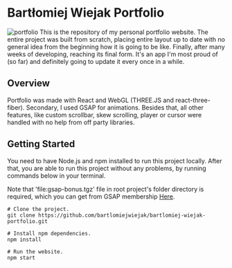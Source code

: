 # Bartłomiej Wiejak Portfolio
![portfolio](https://user-images.githubusercontent.com/63016300/91154058-4e013500-e6c1-11ea-968c-1877b504e4d7.jpg)
This is the repository of my personal portfolio website. The entire project was built from scratch, placing entire layout up to date with no general idea from the beginning how it is going to be like. 
Finally, after many weeks of developing, reaching its final form. It's an app I'm most proud of (so far) and definitely going to update it every once in a while.

## Overview
Portfolio was made with React and WebGL (THREE.JS and react-three-fiber). Secondary, I used GSAP for animations. Besides that, all other features, like custom scrollbar, skew scrolling, player or cursor were handled with no help from off party libraries.

## Getting Started
You need to have Node.js and npm installed to run this project locally. After that, you are able to run this project without any problems, by running commands below in your terminal.

Note that 'file:gsap-bonus.tgz' file in root project's folder directory is required, which you can get from GSAP membership [Here](https://greensock.com/).
```
# Clone the project.
git clone https://github.com/bartlomiejwiejak/bartlomiej-wiejak-portfolio.git

# Install npm dependencies.
npm install

# Run the website.
npm start
```
